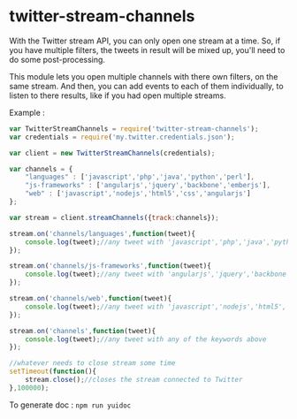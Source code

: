 twitter-stream-channels
=======================

With the Twitter stream API, you can only open one stream at a time. So, if you have multiple filters, the tweets in result will be mixed up, you'll need to do some post-processing.

This module lets you open multiple channels with there own filters, on the same stream. And then, you can add events to each of them individually, to listen to there results, like if you had open multiple streams.

Example :

```js
var TwitterStreamChannels = require('twitter-stream-channels');
var credentials = require('my.twitter.credentials.json');

var client = new TwitterStreamChannels(credentials);

var channels = {
	"languages" : ['javascript','php','java','python','perl'],
	"js-frameworks" : ['angularjs','jquery','backbone','emberjs'],
	"web" : ['javascript','nodejs','html5','css','angularjs']
};

var stream = client.streamChannels({track:channels});

stream.on('channels/languages',function(tweet){
    console.log(tweet);//any tweet with 'javascript','php','java','python','perl'
});

stream.on('channels/js-frameworks',function(tweet){
    console.log(tweet);//any tweet with 'angularjs','jquery','backbone','emberjs'
});

stream.on('channels/web',function(tweet){
    console.log(tweet);//any tweet with 'javascript','nodejs','html5','css','angularjs'
});

stream.on('channels',function(tweet){
    console.log(tweet);//any tweet with any of the keywords above
});

//whatever needs to close stream some time
setTimeout(function(){
    stream.close();//closes the stream connected to Twitter 
},100000);
```

To generate doc : `npm run yuidoc`